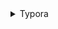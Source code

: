 <details><summary>
Typora</summary>

引用元：https://typora.io/
即時プレビュー機能がある、唯一のマークダウンエディタです。Markdownを初めて使う方も、直感的に使うことができるのでおすすめです！

1. 即時プレビュー機能が備わっているため、直感的に操作できる
1. アウトライン機能があるため、書いた文章を更に見やすくできる
1. テーブル書く便利機能があり、Excelコピペでも作れる
1. ドラッグアンドドロップで画像が挿入できる
1. プラグインの追加が不要で、そのまま使える
</details>